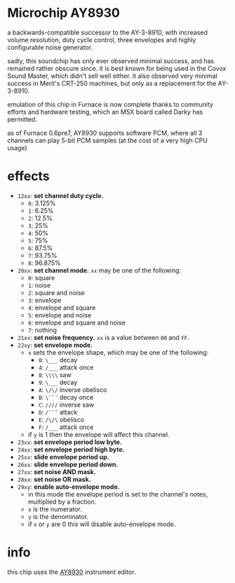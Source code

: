 # Microchip AY8930

a backwards-compatible successor to the AY-3-8910, with increased volume resolution, duty cycle control, three envelopes and highly configurable noise generator.

sadly, this soundchip has only ever observed minimal success, and has remained rather obscure since.
it is best known for being used in the Covox Sound Master, which didn't sell well either. it also observed very minimal success in Merit's CRT-250 machines, but only as a replacement for the AY-3-8910.

emulation of this chip in Furnace is now complete thanks to community efforts and hardware testing, which an MSX board called Darky has permitted.

as of Furnace 0.6pre7, AY8930 supports software PCM, where all 3 channels can play 5-bit PCM samples (at the cost of a very high CPU usage)

# effects

- `12xx`: **set channel duty cycle.**
  - `0`: 3.125%
  - `1`: 6.25%
  - `2`: 12.5%
  - `3`: 25%
  - `4`: 50%
  - `5`: 75%
  - `6`: 87.5%
  - `7`: 93.75%
  - `8`: 96.875%
- `20xx`: **set channel mode.** `xx` may be one of the following:
  - `0`: square
  - `1`: noise
  - `2`: square and noise
  - `3`: envelope
  - `4`: envelope and square
  - `5`: envelope and noise
  - `6`: envelope and square and noise
  - `7`: nothing
- `21xx`: **set noise frequency.** `xx` is a value between `00` and `FF`.
- `22xy`: **set envelope mode.**
  - `x` sets the envelope shape, which may be one of the following:
    - `0`: `\___` decay
    - `4`: `/___` attack once
    - `8`: `\\\\` saw
    - `9`: `\___` decay
    - `A`: `\/\/` inverse obelisco
    - `B`: `\¯¯¯` decay once
    - `C`: `////` inverse saw
    - `D`: `/¯¯¯` attack
    - `E`: `/\/\` obelisco
    - `F`: `/___` attack once
  - if `y` is 1 then the envelope will affect this channel.
- `23xx`: **set envelope period low byte.**
- `24xx`: **set envelope period high byte.**
- `25xx`: **slide envelope period up.**
- `26xx`: **slide envelope period down.**
- `27xx`: **set noise AND mask.**
- `28xx`: **set noise OR mask.**
- `29xy`: **enable auto-envelope mode.**
  - in this mode the envelope period is set to the channel's notes, multiplied by a fraction.
  - `x` is the numerator.
  - `y` is the denominator.
  - if `x` or `y` are 0 this will disable auto-envelope mode.

# info

this chip uses the [AY8930](../4-instrument/8930.md) instrument editor.
